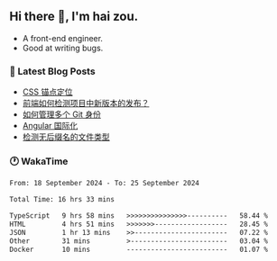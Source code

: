 ## Hi there 👋, I'm hai zou.

- A front-end engineer.
- Good at writing bugs.

### 📖 Latest Blog Posts
<!-- BLOG-POST-LIST:START -->
- [CSS 锚点定位](https://blog.izou.top/css/anchor-position/)
- [前端如何检测项目中新版本的发布？](https://blog.izou.top/angular/version-update/)
- [如何管理多个 Git 身份](https://blog.izou.top/git/multi-git-identity/)
- [Angular 国际化](https://blog.izou.top/angular/i18n/)
- [检测无后缀名的文件类型](https://blog.izou.top/js/filetype-check/)
<!-- BLOG-POST-LIST:END -->

### 🕐 WakaTime
<!--START_SECTION:waka-->

```txt
From: 18 September 2024 - To: 25 September 2024

Total Time: 16 hrs 33 mins

TypeScript   9 hrs 58 mins   >>>>>>>>>>>>>>>----------   58.44 %
HTML         4 hrs 51 mins   >>>>>>>------------------   28.45 %
JSON         1 hr 13 mins    >>-----------------------   07.22 %
Other        31 mins         >------------------------   03.04 %
Docker       10 mins         -------------------------   01.07 %
```

<!--END_SECTION:waka-->

